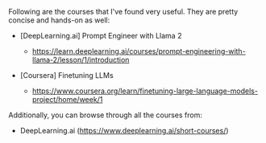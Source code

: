 Following are the courses that I've found very useful. They are pretty concise and hands-on as well:

- [DeepLearning.ai] Prompt Engineer with Llama 2
  - https://learn.deeplearning.ai/courses/prompt-engineering-with-llama-2/lesson/1/introduction

- [Coursera] Finetuning LLMs
  - https://www.coursera.org/learn/finetuning-large-language-models-project/home/week/1
 

Additionally, you can browse through all the courses from:
 - DeepLearning.ai (https://www.deeplearning.ai/short-courses/)
